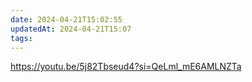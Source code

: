 ```yaml
---
date: 2024-04-21T15:02:55
updatedAt: 2024-04-21T15:07
tags: 
---
```

https://youtu.be/5j82Tbseud4?si=QeLml_mE6AMLNZTa